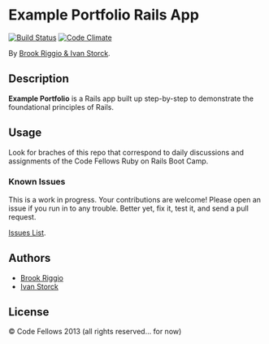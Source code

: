 # Example Portfolio Rails App
<!-- If you'd like to use a logo instead uncomment this code and remove the text above this line

  ![Logo](URL to logo img file goes here)

-->
[![Build Status](https://travis-ci.org/codefellows/portfolio.png?branch=chapter-4)](https://travis-ci.org/codefellows/portfolio)
[![Code Climate](https://codeclimate.com/github/codefellows/portfolio.png)](https://codeclimate.com/github/codefellows/portfolio)

By [Brook Riggio & Ivan Storck](http://codefellows.org).

## Description
**Example Portfolio** is a Rails app built up step-by-step to demonstrate the foundational principles of Rails.


## Usage

Look for braches of this repo that correspond to daily discussions and assignments of the Code Fellows Ruby on Rails Boot Camp.



### Known Issues

This is a work in progress. Your contributions are welcome! Please open an issue if you run in to any trouble. Better yet, fix it, test it, and send a pull request.

[Issues List](https://github.com/codefellows/portfolio/issues).

## Authors

* [Brook Riggio](https://github.com/brookr)
* [Ivan Storck](https://github.com/ivanoats)

## License

© Code Fellows 2013 (all rights reserved... for now)
